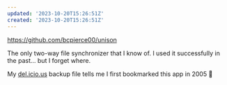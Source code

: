 ```yaml
---
updated: '2023-10-20T15:26:51Z'
created: '2023-10-20T15:26:51Z'
---
```

https://github.com/bcpierce00/unison

The only two-way file synchronizer that I know of. I used it successfully in the past... but I forget where.

My [del.icio.us](https://github.com/llimllib/personal_code/blob/54846ad5334f3ea985bab27a559693fef1171882/python/delicious/home.html#L879) backup file tells me I first bookmarked this app in 2005 👴